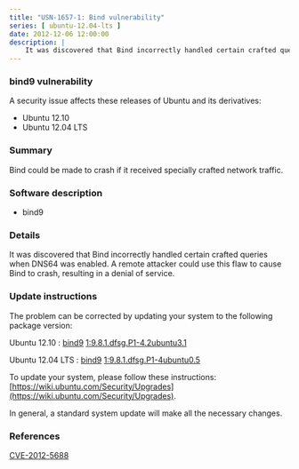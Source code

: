 ```yaml
---
title: "USN-1657-1: Bind vulnerability"
series: [ ubuntu-12.04-lts ]
date: 2012-12-06 12:00:00
description: |
    It was discovered that Bind incorrectly handled certain crafted queries when DNS64 was enabled. A remote attacker could use this flaw to cause Bind to crash, resulting in a denial of service. 
--- 
```

 
### bind9 vulnerability

A security issue affects these releases of Ubuntu and its derivatives:

* Ubuntu 12.10
* Ubuntu 12.04 LTS

### Summary

Bind could be made to crash if it received specially crafted network traffic.

### Software description

* bind9 

### Details

It was discovered that Bind incorrectly handled certain crafted queries when DNS64 was enabled. A remote attacker could use this flaw to cause Bind to crash, resulting in a denial of service. 

### Update instructions

The problem can be corrected by updating your system to the following package version:

Ubuntu 12.10
 : [bind9](https://launchpad.net/ubuntu/+source/bind9) <span> [1:9.8.1.dfsg.P1-4.2ubuntu3.1](https://launchpad.net/ubuntu/+source/bind9/1:9.8.1.dfsg.P1-4.2ubuntu3.1) </span> 

Ubuntu 12.04 LTS
 : [bind9](https://launchpad.net/ubuntu/+source/bind9) <span> [1:9.8.1.dfsg.P1-4ubuntu0.5](https://launchpad.net/ubuntu/+source/bind9/1:9.8.1.dfsg.P1-4ubuntu0.5) </span> 

To update your system, please follow these instructions: [https://wiki.ubuntu.com/Security/Upgrades](https://wiki.ubuntu.com/Security/Upgrades).

In general, a standard system update will make all the necessary changes. 

### References

 [CVE-2012-5688](http://people.ubuntu.com/~ubuntu-security/cve/CVE-2012-5688)
 
